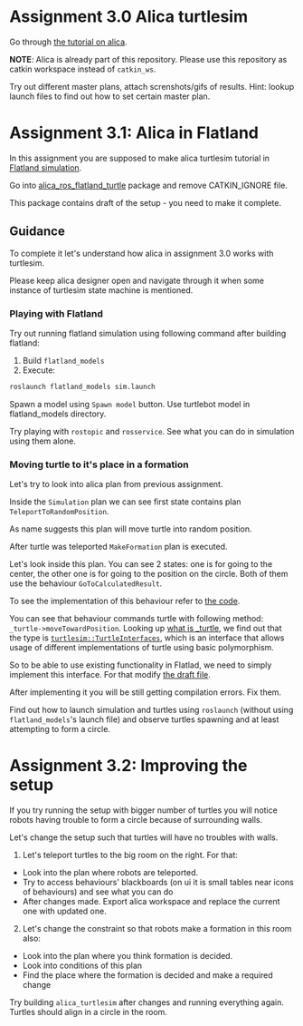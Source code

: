 # Assignment 3.0 Alica turtlesim

Go through [the tutorial on alica](https://github.com/rapyuta-robotics/alica/tree/devel/supplementary/alica_ros1/alica_ros_turtlesim).

<b>NOTE</b>: Alica is already part of this repository. Please use this repository as catkin workspace instead of `catkin_ws`.

Try out different master plans, attach screnshots/gifs of results.
Hint: lookup launch files to find out how to set certain master plan.

# Assignment 3.1: Alica in Flatland

In this assignment you are supposed to make alica turtlesim tutorial in [Flatland simulation](https://flatland-simulator.readthedocs.io/en/latest/overview.html).

Go into [alica_ros_flatland_turtle](https://github.com/Gamezar/ros-training/tree/main/src/alica_ros_flatland_turtle) package and remove CATKIN_IGNORE file.

This package contains draft of the setup - you need to make it complete.

## Guidance

To complete it let's understand how alica in assignment 3.0 works with turtlesim.

Please keep alica designer open and navigate through it when some instance of turtlesim state machine is mentioned.

### Playing with Flatland

Try out running flatland simulation using following command after building flatland:
1. Build `flatland_models`
2. Execute:
```bash
roslaunch flatland_models sim.launch
```

Spawn a model using `Spawn model` button. Use turtlebot model in flatland_models directory.

Try playing with `rostopic` and `rosservice`. See what you can do in simulation using them alone.

### Moving turtle to it's place in a formation

Let's try to look into alica plan from previous assignment.

Inside the `Simulation` plan we can see first state contains plan `TeleportToRandomPosition`.

As name suggests this plan will move turtle into random position.

After turtle was teleported `MakeFormation` plan is executed.

Let's look inside this plan. You can see 2 states: one is for going to the center, the other one is for going to the position on the circle. Both of them use the behaviour `GoToCalculatedResult`.

To see the implementation of this behaviour refer to [the code](https://github.com/rapyuta-robotics/alica/blob/2ea37c705ee3ba43575c5b7636c41a19fed74af5/supplementary/alica_turtlesim/libalica-turtlesim/src/GoToCalculatedResult.cpp#L24).

You can see that behaviour commands turtle with following method: `_turtle->moveTowardPosition`. Looking up [what is _turtle](https://github.com/rapyuta-robotics/alica/blob/2ea37c705ee3ba43575c5b7636c41a19fed74af5/supplementary/alica_turtlesim/libalica-turtlesim/include/GoToCalculatedResult.h#L23), we find out that the type is [`turtlesim::TurtleInterfaces`](https://github.com/rapyuta-robotics/alica/blob/2ea37c705ee3ba43575c5b7636c41a19fed74af5/supplementary/alica_turtlesim/include/alica_turtlesim/turtle_interfaces.hpp#L20), which is an interface that allows usage of different implementations of turtle using basic polymorphism.

So to be able to use existing functionality in Flatlad, we need to simply implement this interface. For that modify [the draft file](https://github.com/Gamezar/ros-training/blob/main/src/alica_ros_flatland_turtle/src/turtle_ros1_interfaces.cpp).

After implementing it you will be still getting compilation errors. Fix them.

Find out how to launch simulation and turtles using `roslaunch` (without using `flatland_models`'s launch file) and observe turtles spawning and at least attempting to form a circle.

# Assignment 3.2: Improving the setup

If you try running the setup with bigger number of turtles you will notice robots having trouble to form a circle because of surrounding walls.

Let's change the setup such that turtles will have no troubles with walls.

1. Let's teleport turtles to the big room on the right. For that:
- Look into the plan where robots are teleported.
- Try to access behaviours' blackboards (on ui it is small tables near icons of behaviours) and see what you can do
- After changes made. Export alica workspace and replace the current one with updated one.

2. Let's change the constraint so that robots make a formation in this room also:
- Look into the plan where you think formation is decided.
- Look into conditions of this plan
- Find the place where the formation is decided and make a required change

Try building `alica_turtlesim` after changes and running everything again. Turtles should align in a circle in the room.


